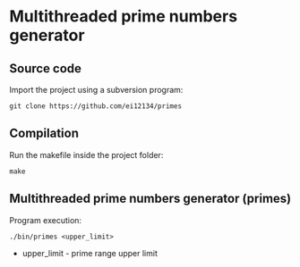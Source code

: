 # Multithreaded prime numbers generator

## Source code

Import the project using a subversion program:

```git clone https://github.com/ei12134/primes```

## Compilation

Run the makefile inside the project folder: 

```make```

## Multithreaded prime numbers generator (primes)

Program execution:

```./bin/primes <upper_limit>```

* upper_limit - prime range upper limit
